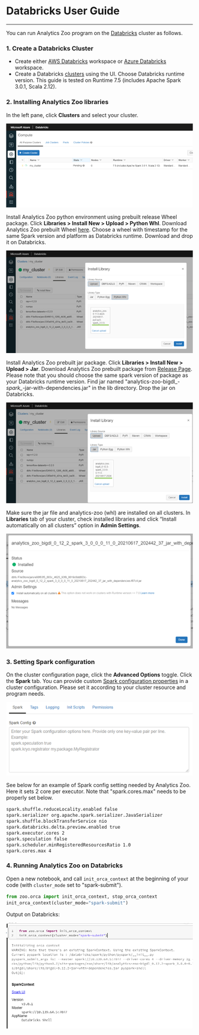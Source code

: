 # Databricks User Guide

---

You can run Analytics Zoo program on the [Databricks](https://databricks.com/) cluster as follows.
### **1. Create a Databricks Cluster**

- Create either [AWS Databricks](https://docs.databricks.com/getting-started/try-databricks.html) workspace or [Azure Databricks](https://docs.microsoft.com/en-us/azure/azure-databricks/) workspace. 
- Create a Databricks [clusters](https://docs.databricks.com/clusters/create.html) using the UI. Choose Databricks runtime version. This guide is tested on Runtime 7.5 (includes Apache Spark 3.0.1, Scala 2.12).

### **2. Installing Analytics Zoo libraries**

In the left pane, click **Clusters** and select your cluster.

![](images/Databricks1.PNG)

Install Analytics Zoo python environment using prebuilt release Wheel package. Click **Libraries > Install New > Upload > Python Whl**. Download Analytics Zoo prebuilt Wheel [here](https://sourceforge.net/projects/analytics-zoo/files/zoo-py). Choose a wheel with timestamp for the same Spark version and platform as Databricks runtime. Download and drop it on Databricks.

![](images/Databricks2.PNG)

Install Analytics Zoo prebuilt jar package. Click **Libraries > Install New > Upload > Jar**. Download Analytics Zoo prebuilt package from [Release Page](../release.md). Please note that you should choose the same spark version of package as your Databricks runtime version. Find jar named "analytics-zoo-bigdl_*-spark_*-jar-with-dependencies.jar" in the lib directory. Drop the jar on Databricks.

![](images/Databricks3.PNG)

Make sure the jar file and analytics-zoo (whl) are installed on all clusters. In **Libraries** tab of your cluster, check installed libraries and click “Install automatically on all clusters” option in **Admin Settings**.

![](images/Databricks4.PNG)

### **3. Setting Spark configuration**

On the cluster configuration page, click the **Advanced Options** toggle. Click the **Spark** tab. You can provide custom [Spark configuration properties](https://spark.apache.org/docs/latest/configuration.html) in a cluster configuration. Please set it according to your cluster resource and program needs.

![](images/Databricks5.PNG)

See below for an example of Spark config setting needed by Analytics Zoo. Here it sets 2 core per executor. Note that "spark.cores.max" needs to be properly set below.

```
spark.shuffle.reduceLocality.enabled false
spark.serializer org.apache.spark.serializer.JavaSerializer
spark.shuffle.blockTransferService nio
spark.databricks.delta.preview.enabled true
spark.executor.cores 2
spark.speculation false
spark.scheduler.minRegisteredResourcesRatio 1.0
spark.cores.max 4
```

### **4. Running Analytics Zoo on Databricks**

Open a new notebook, and call `init_orca_context` at the beginning of your code (with `cluster_mode` set to "spark-submit").

```python
from zoo.orca import init_orca_context, stop_orca_context
init_orca_context(cluster_mode="spark-submit")
```

Output on Databricks:

![](images/Databricks6.PNG)
